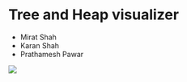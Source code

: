 # Tree and Heap visualizer
- Mirat Shah
- Karan Shah
- Prathamesh Pawar

<img src = "https://drive.google.com/uc?export=view&id=1n2rIeDtEJMX2eb8rQz6HO8UUSgzQqtf6">
